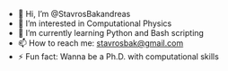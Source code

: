 - 👋 Hi, I’m @StavrosBakandreas
- 👀 I’m interested in Computational Physics
- 🌱 I’m currently learning Python and Bash scripting
- 📫 How to reach me: stavrosbak@gmail.com
- ⚡ Fun fact: Wanna be a Ph.D. with computational skills

<!---
StavrosBakandreas/StavrosBakandreas is a ✨ special ✨ repository because its `README.md` (this file) appears on your GitHub profile.
You can click the Preview link to take a look at your changes.
--->

